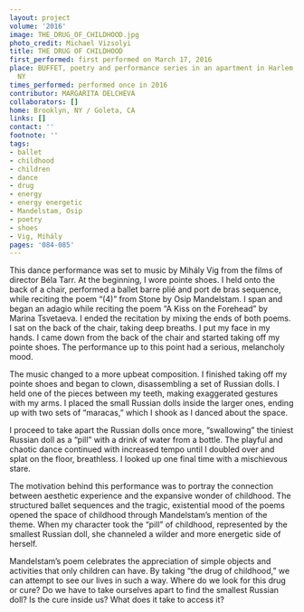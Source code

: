 ```yaml
---
layout: project
volume: '2016'
image: THE_DRUG_OF_CHILDHOOD.jpg
photo_credit: Michael Vizsolyi
title: THE DRUG OF CHILDHOOD
first_performed: first performed on March 17, 2016
place: BUFFET, poetry and performance series in an apartment in Harlem, New York,
  NY
times_performed: performed once in 2016
contributor: MARGARITA DELCHEVA
collaborators: []
home: Brooklyn, NY / Goleta, CA
links: []
contact: ''
footnote: ''
tags:
- ballet
- childhood
- children
- dance
- drug
- energy
- energy energetic
- Mandelstam, Osip
- poetry
- shoes
- Vig, Mihály
pages: '084-085'
---
```


This dance performance was set to music by Mihály Vig from the films of director Béla Tarr. At the beginning, I wore pointe shoes. I held onto the back of a chair, performed a ballet barre plié and port de bras sequence, while reciting the poem “(4)” from Stone by Osip Mandelstam. I span and began an adagio while reciting the poem “A Kiss on the Forehead” by Marina Tsvetaeva. I ended the recitation by mixing the ends of both poems. I sat on the back of the chair, taking deep breaths. I put my face in my hands. I came down from the back of the chair and started taking off my pointe shoes. The performance up to this point had a serious, melancholy mood.

The music changed to a more upbeat composition. I finished taking off my pointe shoes and began to clown, disassembling a set of Russian dolls. I held one of the pieces between my teeth, making exaggerated gestures with my arms. I placed the small Russian dolls inside the larger ones, ending up with two sets of “maracas,” which I shook as I danced about the space.

I proceed to take apart the Russian dolls once more, “swallowing” the tiniest Russian doll as a “pill” with a drink of water from a bottle. The playful and chaotic dance continued with increased tempo until I doubled over and splat on the floor, breathless. I looked up one final time with a mischievous stare.

The motivation behind this performance was to portray the connection between aesthetic experience and the expansive wonder of childhood. The structured ballet sequences and the tragic, existential mood of the poems opened the space of childhood through Mandelstam’s mention of the theme. When my character took the “pill” of childhood, represented by the smallest Russian doll, she channeled a wilder and more energetic side of herself.

Mandelstam’s poem celebrates the appreciation of simple objects and activities that only children can have. By taking “the drug of childhood,” we can attempt to see our lives in such a way. Where do we look for this drug or cure? Do we have to take ourselves apart to find the smallest Russian doll? Is the cure inside us? What does it take to access it?
